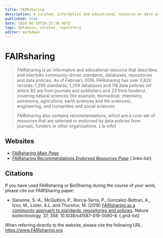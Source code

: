 ```yaml
---
title: FAIRsharing
description: A curated, informative and educational resource on data and metadata standards, inter-related to databases and data policies.
published: true
date: 2020-06-10T19:21:30.467Z
tags: database, curated, repository
editor: markdown
---
```


# FAIRsharing

> FAIRsharing is an informative and educational resource that describes and interlinks community-driven standards, databases, repositories and data policies. As of February 2019, FAIRsharing has over 2,620 records: 1,293 standards, 1,209 databases and 118 data policies (of which 82 are from journals and publishers and 23 from funders), covering natural sciences (for example, biomedical, chemistry, astronomy, agriculture, earth sciences and life sciences), engineering, and humanities and social sciences.
>
> FAIRsharing also contains recommendations, which are a core-set of resources that are selected or endorsed by data policies from journals, funders or other organizations.
{.is-info}

 

## Websites

- [FAIRsharing *Main Page*](https://fairsharing.org/)
- [FAIRsharing Recommendations *Endorsed Resources Page*](https://fairsharing.org/recommendations/)
{.links-list}

## Citations 

If you have used FAIRsharing or BioSharing during the course of your work, please cite our FAIRSharing paper: 
-	Sansone, S.-A., McQuilton, P., Rocca-Serra, P., Gonzalez-Beltran, A., Izzo, M., Lister, A.L. and Thurston, M. (2019) [FAIRsharing as a community approach to standards, repositories and policies](https://www.nature.com/articles/s41587-019-0080-8). Nature biotechnology, 37, 358: 10.1038/s41587-019-0080-8.
{.grid-list}

When referring directly to the website, please cite the following URL: https://www.FAIRsharing.org


